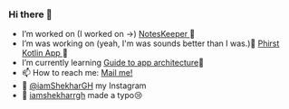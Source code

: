 ### Hi there 👋 

-  I’m worked on (I worked on ->) <a href="https://github.com/iamShekharGH/NotesKeeper">NotesKeeper </a>📖
-  I’m was working on (yeah, I'm was sounds better than I was.)🌲 <a href="https://github.com/iamShekharGH/phirstkotlinandroidaap">Phirst Kotlin App </a>🔭 
-  I’m currently learning <a href="https://developer.android.com/jetpack/guide">Guide to app architecture</a>🌱
- 📫    How to reach me: <a href="mailto:shekhargh13@gmail.com">Mail me!</a>
-  :metal:  <a href="https://www.instagram.com/iamshekhargh/">@iamShekharGH</a> my Instagram
-  :guitar:   <a href="https://open.spotify.com/user/iamshekharrgh?si=wD8pUdLRSryN33IMPF-bjQ">iamshekharrgh</a> made a typo:cry:



<!--
**iamShekharGH/iamShekharGH** is a ✨ _special_ ✨ repository because its `README.md` (this file) appears on your GitHub profile.

Here are some ideas to get you started:

- 🔭 I’m currently working on ...
- 🌱 I’m currently learning ...
- 👯 I’m looking to collaborate on ...
- 🤔 I’m looking for help with ...
- 💬 Ask me about ...
- 📫 How to reach me: ...
- 😄 Pronouns: ...
- ⚡ Fun fact: ...
-->

